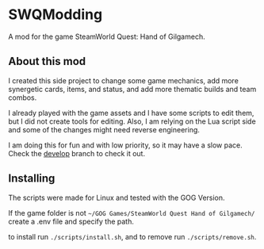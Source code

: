 # SWQModding

A mod for the game SteamWorld Quest: Hand of Gilgamech.

## About this mod

I created this side project to change some game mechanics, add more synergetic cards, items, and status, and add more thematic builds and team combos.

I already played with the game assets and I have some scripts to edit them, but I did not create tools for editing. Also, I am relying on the Lua script side and some of the changes might need reverse engineering.

I am doing this for fun and with low priority, so it may have a slow pace. Check the [develop](https://github.com/EdikoCruz/SWQModding/tree/develop) branch to check it out.

## Installing

The scripts were made for Linux and tested with the GOG Version.

If the game folder is not `~/GOG Games/SteamWorld Quest Hand of Gilgamech/` create a .env file and specify the path.

to install run `./scripts/install.sh`, and to remove run `./scripts/remove.sh`.
